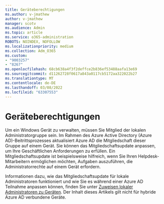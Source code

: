 ```yaml
---
title: Geräteberechtigungen
ms.author: v-jmathew
author: v-jmathew
manager: scotv
ms.audience: Admin
ms.topic: article
ms.service: o365-administration
ROBOTS: NOINDEX, NOFOLLOW
ms.localizationpriority: medium
ms.collection: Adm_O365
ms.custom:
- "9003257"
- "8267"
ms.openlocfilehash: 68cb638a4f3f2deffce2b836ef53488aafa13e69
ms.sourcegitcommit: d11262728f0617a843a0117cb5172aa322022b27
ms.translationtype: MT
ms.contentlocale: de-DE
ms.lasthandoff: 03/08/2022
ms.locfileid: "63307553"
---
```

# <a name="device-permissions"></a>Geräteberechtigungen

Um ein Windows Gerät zu verwalten, müssen Sie Mitglied der lokalen Administratorgruppe sein. Im Rahmen des Azure Active Directory (Azure AD)-Beitrittsprozesses aktualisiert Azure AD die Mitgliedschaft dieser Gruppe auf einem Gerät. Sie können das Mitgliedschaftsupdate anpassen, um Ihre Geschäftlichen Anforderungen zu erfüllen. Ein Mitgliedschaftsupdate ist beispielsweise hilfreich, wenn Sie Ihren Helpdesk-Mitarbeitern ermöglichen möchten, Aufgaben auszuführen, die Administratorrechte auf einem Gerät erfordern.

Informationen dazu, wie das Mitgliedschaftsupdate für lokale Administratoren funktioniert und wie Sie es während einer Azure AD Teilnahme anpassen können, finden Sie unter [Zuweisen lokaler Administratoren zu Geräten](https://docs.microsoft.com/azure/active-directory/devices/assign-local-admin). Der Inhalt dieses Artikels gilt nicht für hybride Azure AD verbundene Geräte.
